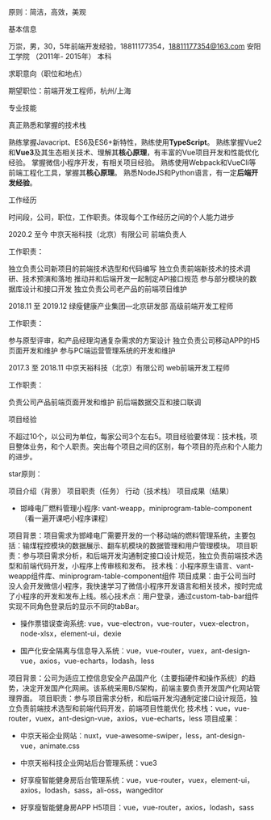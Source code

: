 原则：简洁，高效，美观



基本信息

万崇，男，30，5年前端开发经验，18811177354，18811177354@163.com 安阳工学院  （2011年- 2015年） 本科 


求职意向（职位和地点）

期望职位：前端开发工程师，杭州/上海



专业技能

真正熟悉和掌握的技术栈

熟练掌握Javacript、ES6及ES6+新特性，熟练使用**TypeScript**。
熟练掌握Vue2和**Vue3**及其生态相关技术、理解其**核心原理**，有丰富的Vue项目开发和性能优化经验。
掌握微信小程序开发，有相关项目经验。
熟练使用Webpack和VueCli等前端工程化工具，掌握其**核心原理**。
熟悉NodeJS和Python语言，有一定**后端开发经验**。



工作经历

时间段，公司，职位，工作职责。体现每个工作经历之间的个人能力进步

2020.2 至今 中京天裕科技（北京）有限公司 前端负责人

工作职责：

  独立负责公司新项目的前端技术选型和代码编写
  独立负责前端新技术的技术调研、技术预演和落地
  推动并和后端开发一起制定API接口规范
  参与部分模块的数据库设计和接口开发
  独立负责公司老产品的前端项目维护


2018.11 至 2019.12 绿瘦健康产业集团—北京研发部 高级前端开发工程师

工作职责：

  参与原型评审，和产品经理沟通复杂需求的方案设计
  独立负责公司移动APP的H5页面开发和维护
  参与PC端运营管理系统的开发和维护


2017.3 至 2018.11 中京天裕科技（北京）有限公司 web前端开发工程师

工作职责：
  
  负责公司产品前端页面开发和维护
  前后端数据交互和接口联调



项目经验

不超过10个，以公司为单位，每家公司3个左右5。项目经验要体现：技术栈，项目整体业务，和个人职责。突出每个项目之间的区别，每个项目的亮点和个人能力的进步。

star原则：

项目介绍（背景）
项目职责（任务）
行动（技术栈）
项目成果（结果）

- 邯峰电厂燃料管理小程序: vant-weapp，miniprogram-table-component（看一遍开课吧小程序课程）

项目背景：项目需求为邯峰电厂需要开发的一个移动端的燃料管理系统，主要包括：输煤程控模块的数据展示、翻车机模块的数据管理和用户管理模块。
项目职责：参与项目需求分析，和后端开发沟通制定接口设计规范，独立负责前端技术选型和前端代码开发，小程序上传审核和发布。
技术栈：小程序原生语言、vant-weapp组件库、miniprogram-table-component组件
项目成果：由于公司当时没人会开发微信小程序，我快速学习了微信小程序开发语言和相关技术，按时完成了小程序的开发和发布上线。核心技术点：用户登录，通过custom-tab-bar组件实现不同角色登录后的显示不同的tabBar。

- 操作票错误查询系统: vue，vue-electron，vue-router，vuex-electron，node-xlsx，element-ui，dexie


- 国产化安全隔离与信息导入系统：vue，vue-router，vuex，ant-design-vue，axios，vue-echarts，lodash，less

项目背景：公司为适应工控信息安全产品国产化（主要指硬件和操作系统）的趋势，决定开发国产化网闸。该系统采用B/S架构，前端主要负责开发国产化网站管理界面。
项目职责：参与项目需求分析，和后端开发沟通制定接口设计规范，独立负责前端技术选型和前端代码开发，前端项目性能优化
技术栈：vue，vue-router，vuex，ant-design-vue，axios，vue-echarts，less
项目成果：

- 中京天裕企业网站：nuxt，vue-awesome-swiper，less，ant-design-vue，animate.css
- 中京天裕科技企业网站后台管理系统：vue3
- 好享瘦智能健身房后台管理系统：vue，vue-router，vuex，element-ui，axios，lodash，sass，ali-oss，wangeditor


- 好享瘦智能健身房APP H5项目：vue，vue-router，axios，lodash，sass

